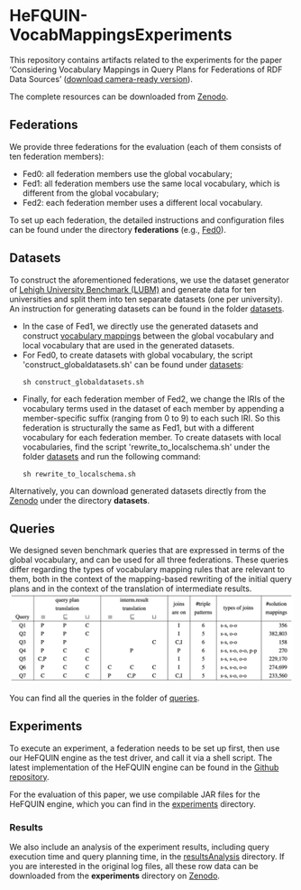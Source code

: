 # HeFQUIN-VocabMappingsExperiments
This repository contains artifacts related to the experiments for the paper ‘Considering Vocabulary Mappings in Query Plans for Federations of RDF Data Sources’ ([download camera-ready version](https://www.ida.liu.se/~sijch63/files/vocabMapping_CoopIS2023.pdf)). 

The complete resources can be downloaded from [Zenodo](https://doi.org/10.5281/zenodo.8114487).


## Federations
We provide three federations for the evaluation (each of them consists of ten federation members):
- Fed0: all federation members use the global vocabulary;
- Fed1: all federation members use the same local vocabulary, which is different from the global vocabulary;
- Fed2: each federation member uses a different local vocabulary.

To set up each federation, the detailed instructions and configuration files can be found under the directory **federations** (e.g., [Fed0](https://github.com/LiUSemWeb/HeFQUIN-VocabMappingsExperiments/tree/main/federations/fed0)).


## Datasets
To construct the aforementioned federations, we use the dataset generator of [Lehigh University Benchmark (LUBM)](http://swat.cse.lehigh.edu/projects/lubm/) and generate data for ten universities and split them into ten separate datasets (one per university). 
An instruction for generating datasets can be found in the folder [datasets](https://github.com/LiUSemWeb/HeFQUIN-VocabMappingsExperiments/tree/main/datasets). 

* In the case of Fed1, we directly use the generated datasets and construct [vocabulary mappings](https://github.com/LiUSemWeb/HeFQUIN-VocabMappingsExperiments/blob/main/federations/fed1/mappings_complete.ttl) between the global vocabulary and local vocabulary that are used in the generated datasets.
* For Fed0, to create datasets with global vocabulary, the script 'construct_globaldatasets.sh' can be found under [datasets](https://github.com/LiUSemWeb/HeFQUIN-VocabMappingsExperiments/tree/main/datasets):
	```
	sh construct_globaldatasets.sh
	```
* Finally, for each federation member of Fed2, we change the IRIs of the vocabulary terms used in the dataset of each member by appending a member-specific suffix (ranging from 0 to 9) to each such IRI. So this federation is structurally the same as Fed1, but with a different vocabulary for each federation member. 
To create datasets with local vocabularies, find the script 'rewrite_to_localschema.sh' under the folder [datasets](https://github.com/LiUSemWeb/HeFQUIN-VocabMappingsExperiments/tree/main/datasets) and run the following command:
	```
	sh rewrite_to_localschema.sh
	```


Alternatively, you can download generated datasets directly from the [Zenodo](https://zenodo.org/record/8114487) under the directory **datasets**.


## Queries
We designed seven benchmark queries that are expressed in terms of the global vocabulary, and can be used for all three federations. 
These queries differ regarding the types of vocabulary mapping rules that are relevant to them, both in the context of the mapping-based rewriting of the initial query plans and in the context of the translation of intermediate results.
![table_queries](figure/table_queries.png)

You can find all the queries in the folder of [queries](https://github.com/LiUSemWeb/HeFQUIN-VocabMappingsExperiments/tree/main/queries).


## Experiments
To execute an experiment, a federation needs to be set up first, then use our HeFQUIN engine as the test driver, and call it via a shell script.
The latest implementation of the HeFQUIN engine can be found in the [Github repository](https://github.com/LiUSemWeb/HeFQUIN).

For the evaluation of this paper, we use compilable JAR files for the HeFQUIN engine, which you can find in the [experiments](https://github.com/LiUSemWeb/HeFQUIN-VocabMappingsExperiments/tree/main/experiments) directory.


### Results
We also include an analysis of the experiment results, including query execution time and query planning time, in the [resultsAnalysis](https://github.com/LiUSemWeb/HeFQUIN-VocabMappingsExperiments/tree/main/resultsAnalysis) directory. 
If you are interested in the original log files, all these row data can be downloaded from the **experiments** directory on [Zenodo](https://doi.org/10.5281/zenodo.8114487).
